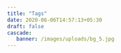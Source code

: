 ```yaml
---
title: "Tags"
date: 2020-06-06T14:57:13+05:30
draft: false
cascade:
   banner: /images/uploads/bg_5.jpg
---
```


